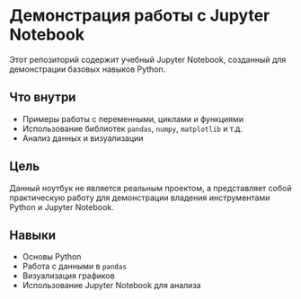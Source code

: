 # Демонстрация работы с Jupyter Notebook

Этот репозиторий содержит учебный Jupyter Notebook, созданный для демонстрации базовых навыков Python.

## Что внутри
- Примеры работы с переменными, циклами и функциями  
- Использование библиотек `pandas`, `numpy`, `matplotlib` и т.д.
- Анализ данных и визуализации  

## Цель
Данный ноутбук не является реальным проектом, а представляет собой практическую работу для демонстрации владения инструментами Python и Jupyter Notebook.  

## Навыки
- Основы Python  
- Работа с данными в `pandas`  
- Визуализация графиков  
- Использование Jupyter Notebook для анализа  
